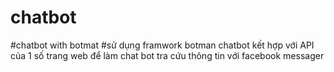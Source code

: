 # chatbot
#chatbot with botmat
#sử dụng framwork botman chatbot kết hợp với API của 1 số trang web để làm chat bot tra cứu thông tin với facebook messager
